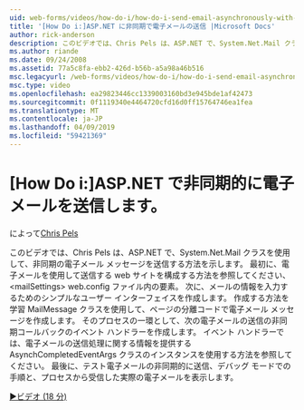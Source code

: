 ```yaml
---
uid: web-forms/videos/how-do-i/how-do-i-send-email-asynchronously-with-aspnet
title: '[How Do i:]ASP.NET に非同期で電子メールの送信 |Microsoft Docs'
author: rick-anderson
description: このビデオでは、Chris Pels は、ASP.NET で、System.Net.Mail クラスを使用して、非同期の電子メール メッセージを送信する方法を示します。 最初に、web si を構成する方法を参照してください.
ms.author: riande
ms.date: 09/24/2008
ms.assetid: 77a5c8fa-ebb2-426d-b56b-a5a98a46b516
msc.legacyurl: /web-forms/videos/how-do-i/how-do-i-send-email-asynchronously-with-aspnet
msc.type: video
ms.openlocfilehash: ea29823446cc1339003160bd3e945bde1af42473
ms.sourcegitcommit: 0f1119340e4464720cfd16d0ff15764746ea1fea
ms.translationtype: MT
ms.contentlocale: ja-JP
ms.lasthandoff: 04/09/2019
ms.locfileid: "59421369"
---
```

# <a name="how-do-i-send-email-asynchronously-with-aspnet"></a>[How Do i:]ASP.NET で非同期的に電子メールを送信します。

によって[Chris Pels](https://twitter.com/chrispels)

このビデオでは、Chris Pels は、ASP.NET で、System.Net.Mail クラスを使用して、非同期の電子メール メッセージを送信する方法を示します。 最初に、電子メールを使用して送信する web サイトを構成する方法を参照してください、 &lt;mailSettings&gt; web.config ファイル内の要素。 次に、メールの情報を入力するためのシンプルなユーザー インターフェイスを作成します。 作成する方法を学習 MailMessage クラスを使用して、ページの分離コードで電子メール メッセージを作成します。 そのプロセスの一環として、次の電子メールの送信の非同期コールバックのイベント ハンドラーを作成します。 イベント ハンドラーでは、電子メールの送信処理に関する情報を提供する AsynchCompletedEventArgs クラスのインスタンスを使用する方法を参照してください。 最後に、テスト電子メールの非同期的に送信、デバッグ モードでの手順と、プロセスから受信した実際の電子メールを表示します。

[&#9654;ビデオ (18 分)](https://channel9.msdn.com/Blogs/ASP-NET-Site-Videos/how-do-i-send-email-asynchronously-with-aspnet)

